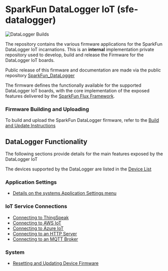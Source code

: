 # SparkFun DataLogger IoT (sfe-datalogger)

![DataLogger Builds](https://github.com/sparkfun/sfe-datalogger/actions/workflows/build-datalogger-iot.yml/badge.svg)

The repository contains the various firmware applications for the SparkFun DataLogger IoT incarnations. This is an **internal** implementation private repository used to develop, build and release the Firmware for the DataLogger IoT boards.

Public release of this firmware and documentation are made via the public repository [SparkFun_DataLogger](https://github.com/sparkfun/SparkFun_DataLogger)

The firmware defines the functionally available for the supported  DataLogger IoT boards, with the core implementation of the exposed features delivered by the [SparkFun Flux Framework](https://github.com/sparkfun/SparkFun_Flux).

### Firmware Building and Uploading

To build and upload the SparkFun DataLogger firmware, refer to the [Build and Update Instructions](docs/build_update.md)

## DataLogger Functionality

The following sections provide details for the main features exposed by the DataLogger IoT

The devices supported by the DataLogger are listed in the [Device List](docs/supported_devices.md)

### Application Settings
* [Details on the systems Application Settings menu](https://github.com/sparkfun/sfe-datalogger/blob/main/docs/act_app_settings.md)

### IoT Service Connections

* [Connecting to ThingSpeak](https://github.com/sparkfun/SparkFun_Flux/blob/main/docs/iot_thingspeak.md)
* [Connecting to AWS IoT](https://github.com/sparkfun/SparkFun_Flux/blob/main/docs/iot_aws.md)
* [Connecting to Azure IoT](https://github.com/sparkfun/SparkFun_Flux/blob/main/docs/iot_azure.md)
* [Connecting to an HTTP Server](https://github.com/sparkfun/SparkFun_Flux/blob/main/docs/iot_http.md)
* [Connecting to an MQTT Broker](https://github.com/sparkfun/SparkFun_Flux/blob/main/docs/iot_mqtt.md)

### System

* [Resetting and Updating Device Firmware](https://github.com/sparkfun/SparkFun_Flux/blob/main/docs/act_sysfirmware.md)
